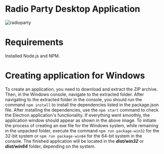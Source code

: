 # Radio Party Desktop Application
![radioparty](https://github.com/mariuszkowal1992/radioparty-desktop/assets/64725802/2114152f-03ce-49ae-a0a7-3b7f182e5436)
# Requirements
Installed Node.js and NPM.
# Creating application for Windows
To create an application, you need to download and extract the ZIP archive. Then, in the Windows console, navigate to the extracted folder.
After navigating to the extracted folder in the console, you should run the command <code>npm install</code> to install the dependencies listed in the package.json file.
After installing the dependencies, use the <code>npm start</code> command to check the Electron application's functionality. If everything went smoothly, the application window should appear as shown in the above image.
To initiate the process of creating an exe file for the Windows system, while remaining in the unpacked folder, execute the command <code>npm run package-win32</code> for the 32-bit system or <code>npm run package-win64</code> for the 64-bit system in the console. The finished application will be located in the ***dist/win32*** or ***dist/win64*** folder, depending on the system.
